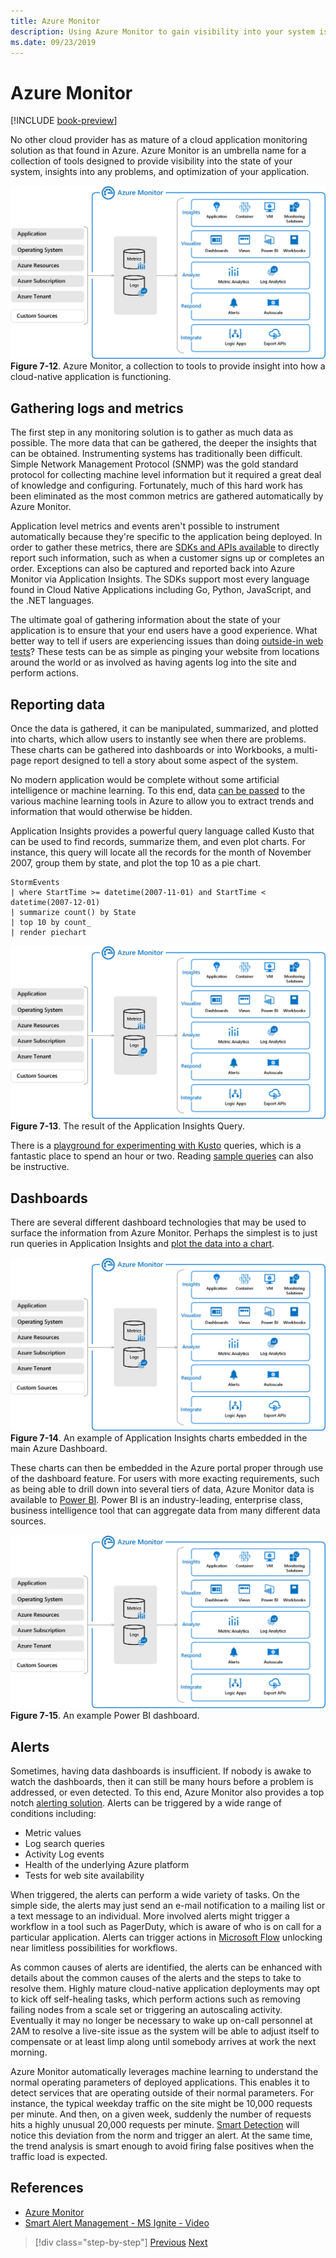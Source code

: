 ```yaml
---
title: Azure Monitor
description: Using Azure Monitor to gain visibility into your system is running.
ms.date: 09/23/2019
---
```


# Azure Monitor

[!INCLUDE [book-preview](../../../includes/book-preview.md)]

No other cloud provider has as mature of a cloud application monitoring solution as that found in Azure. Azure Monitor is an umbrella name for a collection of tools designed to provide visibility into the state of your system, insights into any problems, and optimization of your application.

![Azure Monitor, a collection to tools to provide insight into how a cloud-native application is functioning.](./media/azure-monitor.png)
**Figure 7-12**. Azure Monitor, a collection to tools to provide insight into how a cloud-native application is functioning.

## Gathering logs and metrics

The first step in any monitoring solution is to gather as much data as possible. The more data that can be gathered, the deeper the insights that can be obtained. Instrumenting systems has traditionally been difficult. Simple Network Management Protocol (SNMP) was the gold standard protocol for collecting machine level information but it required a great deal of knowledge and configuring. Fortunately, much of this hard work has been eliminated as the most common metrics are gathered automatically by Azure Monitor.

Application level metrics and events aren't possible to instrument automatically because they're specific to the application being deployed. In order to gather these metrics, there are [SDKs and APIs available](https://docs.microsoft.com/azure/azure-monitor/app/api-custom-events-metrics) to directly report such information, such as when a customer signs up or completes an order. Exceptions can also be captured and reported back into Azure Monitor via Application Insights. The SDKs support most every language found in Cloud Native Applications including Go, Python, JavaScript, and the .NET languages.

The ultimate goal of gathering information about the state of your application is to ensure that your end users have a good experience. What better way to tell if users are experiencing issues than doing [outside-in web tests](https://docs.microsoft.com/azure/azure-monitor/app/monitor-web-app-availability)? These tests can be as simple as pinging your website from locations around the world or as involved as having agents log into the site and perform actions.

## Reporting data

Once the data is gathered, it can be manipulated, summarized, and plotted into charts, which allow users to instantly see when there are problems. These charts can be gathered into dashboards or into Workbooks, a multi-page report designed to tell a story about some aspect of the system.

No modern application would be complete without some artificial intelligence or machine learning. To this end, data [can be passed](https://www.youtube.com/watch?v=Cuza-I1g9tw) to the various machine learning tools in Azure to allow you to extract trends and information that would otherwise be hidden.

Application Insights provides a powerful query language called Kusto that can be used to find records, summarize them, and even plot charts. For instance, this query will locate all the records for the month of November 2007, group them by state, and plot the top 10 as a pie chart.

```kusto
StormEvents
| where StartTime >= datetime(2007-11-01) and StartTime < datetime(2007-12-01)
| summarize count() by State
| top 10 by count_
| render piechart
```

![The result of the Application Insights Query](./media/azure-monitor.png)
**Figure 7-13**. The result of the Application Insights Query.

There is a [playground for experimenting with Kusto](https://dataexplorer.azure.com/clusters/help/databases/Samples) queries, which is a fantastic place to spend an hour or two. Reading [sample queries](https://docs.microsoft.com/azure/kusto/query/samples) can also be instructive.

## Dashboards

There are several different dashboard technologies that may be used to surface the information from Azure Monitor. Perhaps the simplest is to just run queries in Application Insights and [plot the data into a chart](https://docs.microsoft.com/azure/azure-monitor/learn/tutorial-app-dashboards).

![An example of Application Insights charts embedded in the main Azure Dashboard](./media/azure-monitor.png)
**Figure 7-14**. An example of Application Insights charts embedded in the main Azure Dashboard.

These charts can then be embedded in the Azure portal proper through use of the dashboard feature. For users with more exacting requirements, such as being able to drill down into several tiers of data, Azure Monitor data is available to [Power BI](https://powerbi.microsoft.com/). Power BI is an industry-leading, enterprise class, business intelligence tool that can aggregate data from many different data sources.

![An example Power BI dashboard](./media/azure-monitor.png)
**Figure 7-15**. An example Power BI dashboard.

## Alerts

Sometimes, having data dashboards is insufficient. If nobody is awake to watch the dashboards, then it can still be many hours before a problem is addressed, or even detected. To this end, Azure Monitor also provides a top notch [alerting solution](https://docs.microsoft.com/azure/azure-monitor/platform/alerts-overview). Alerts can be triggered by a wide range of conditions including:

- Metric values
- Log search queries
- Activity Log events
- Health of the underlying Azure platform
- Tests for web site availability

When triggered, the alerts can perform a wide variety of tasks. On the simple side, the alerts may just send an e-mail notification to a mailing list or a text message to an individual. More involved alerts might trigger a workflow in a tool such as PagerDuty, which is aware of who is on call for a particular application. Alerts can trigger actions in [Microsoft Flow](https://flow.microsoft.com/) unlocking near limitless possibilities for workflows.

As common causes of alerts are identified, the alerts can be enhanced with details about the common causes of the alerts and the steps to take to resolve them. Highly mature cloud-native application deployments may opt to kick off self-healing tasks, which perform actions such as removing failing nodes from a scale set or triggering an autoscaling activity. Eventually it may no longer be necessary to wake up on-call personnel at 2AM to resolve a live-site issue as the system will be able to adjust itself to compensate or at least limp along until somebody arrives at work the next morning.

Azure Monitor automatically leverages machine learning to understand the normal operating parameters of deployed applications. This enables it to detect services that are operating outside of their normal parameters. For instance, the typical weekday traffic on the site might be 10,000 requests per minute. And then, on a given week, suddenly the number of requests hits a highly unusual 20,000 requests per minute. [Smart Detection](https://docs.microsoft.com/azure/azure-monitor/app/proactive-diagnostics) will notice this deviation from the norm and trigger an alert. At the same time, the trend analysis is smart enough to avoid firing false positives when the traffic load is expected.

## References

- [Azure Monitor](https://docs.microsoft.com/azure/azure-monitor/overview)
- [Smart Alert Management - MS Ignite - Video](https://oxfordcomputergroup.com/resourceso365-security-native-cloud-authentication/)

>[!div class="step-by-step"]
>[Previous](monitoring-azure-kubernetes.md)
>[Next](identity.md)
